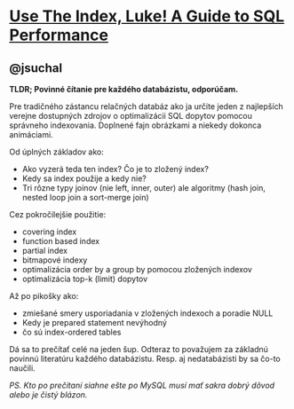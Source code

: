[Use The Index, Luke! A Guide to SQL Performance](http://j.mp/HsprUO)
=====================================================================

@jsuchal
--------

**TLDR; Povinné čítanie pre každého databázistu, odporúčam.**

Pre tradičného zástancu relačných databáz ako ja určite jeden z najlepších verejne dostupných zdrojov o optimalizácii SQL dopytov pomocou správneho indexovania. Doplnené fajn obrázkami a niekedy dokonca animáciami.

Od úplných základov ako:
- Ako vyzerá teda ten index? Čo je to zložený index?
- Kedy sa index použije a kedy nie?
- Tri rôzne typy joinov (nie left, inner, outer) ale algoritmy (hash join, nested loop join a sort-merge join)

Cez pokročilejšie použitie:
- covering index
- function based index
- partial index
- bitmapové indexy
- optimalizácia order by a group by pomocou zložených indexov
- optimalizácia top-k (limit) dopytov

Až po pikošky ako:
- zmiešané smery usporiadania v zložených indexoch a poradie NULL
- Kedy je prepared statement nevýhodný
- čo sú index-ordered tables

Dá sa to prečítať celé na jeden šup. Odteraz to považujem za základnú povinnú literatúru každého databázistu. Resp. aj nedatabázisti by sa čo-to naučili.

*PS. Kto po prečítaní siahne ešte po MySQL musí mať sakra dobrý dôvod alebo je čistý blázon.*